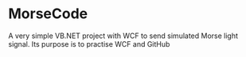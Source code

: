 # MorseCode
A very simple VB.NET project with WCF to send simulated Morse light signal. 
Its purpose is to practise WCF and GitHub
